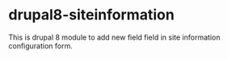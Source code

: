 # drupal8-siteinformation
This is drupal 8 module to add new field field in site information configuration form. 
